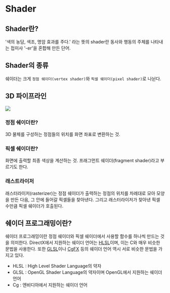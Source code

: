# Shader

## Shader란?
'색의 농담, 색조, 명암 효과를 주다.' 라는 뜻의 shader란 동사와 행동의 주체를 나타내는 접미사 '-er'을 혼합해 만든 단어.

## Shader의 종류
쉐이더는 크게 `정점 쉐이더(vertex shader)`와 `픽셀 쉐이더(pixel shader)`로 나뉜다.

## 3D 파이프라인
![](https://open.gl/media/img/c2_pipeline.png)

### 정점 쉐이더란?
3D 물체를 구성하는 정점들의 위치를 화면 좌표로 변환하는 것.

### 픽셀 쉐이더란?
화면에 출력할 최종 색상을 계산하는 것. 프래그먼트 쉐이더(fragment shader)라고 부르기도 한다.

### 래스트라이저
래스터라이저(rasterizer)는 정점 쉐이더가 출력하는 정점의 위치를 차례대로 모아 모양을 만든 다음, 그 안에 들어갈 픽셀들을 찾아낸다.
그리고 래스터라이저가 찾아낸 픽셀 수만큼 픽셀 쉐이더가 호출된다.

## 쉐이더 프로그래밍이란?
쉐이더 프로그래밍이란 정점 쉐이더와 픽셀 쉐이더에서 사용할 함수를 하나씩 만드는 것을 의미한다.
DirectX에서 지원하는 쉐이더 언어는 [HLSL](https://msdn.microsoft.com/en-us/library/windows/desktop/bb509561(v=vs.85).aspx)이며, 이는 C와 매우 비슷한 문법을 사용한다.
또한 [GLSL](https://www.opengl.org/documentation/glsl/)이나 [CgFX](http://developer.download.nvidia.com/shaderlibrary/webpages/cgfx_shaders.html) 등의 쉐이더 언어 역시 서로 비슷한 문법을 가지고 있다.

* HLSL : High Level Shader Language의 약자
* GLSL : OpenGL Shader Language의 약자이며 OpenGL에서 지원하는 쉐이더 언어
* Cg : 엔비디아에서 지원하는 쉐이더 언어
